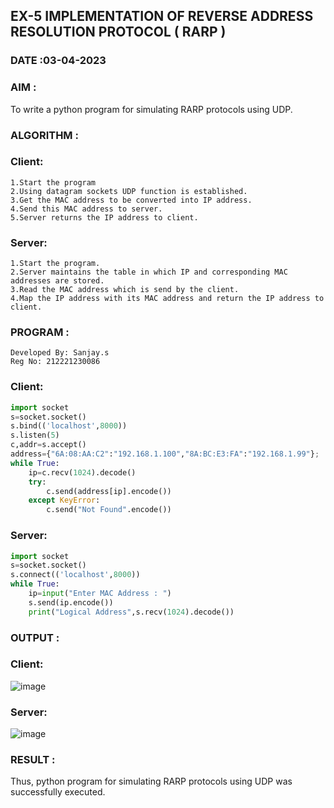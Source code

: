 ## EX-5 IMPLEMENTATION OF REVERSE ADDRESS RESOLUTION PROTOCOL ( RARP )
### DATE :03-04-2023

### AIM :

To write a python program for simulating RARP protocols using UDP.

### ALGORITHM :

### Client:
```
1.Start the program
2.Using datagram sockets UDP function is established.
3.Get the MAC address to be converted into IP address.
4.Send this MAC address to server.
5.Server returns the IP address to client.
```
### Server:
```
1.Start the program.
2.Server maintains the table in which IP and corresponding MAC addresses are stored.
3.Read the MAC address which is send by the client.
4.Map the IP address with its MAC address and return the IP address to client.
```

### PROGRAM :
```
Developed By: Sanjay.s
Reg No: 212221230086
```
### Client:
```py
import socket
s=socket.socket()
s.bind(('localhost',8000))
s.listen(5)
c,addr=s.accept()
address={"6A:08:AA:C2":"192.168.1.100","8A:BC:E3:FA":"192.168.1.99"};
while True:
    ip=c.recv(1024).decode()
    try:
        c.send(address[ip].encode())
    except KeyError:
        c.send("Not Found".encode()) 
```

### Server:
```py
import socket
s=socket.socket()
s.connect(('localhost',8000))
while True:
    ip=input("Enter MAC Address : ")
    s.send(ip.encode())
    print("Logical Address",s.recv(1024).decode())
```
### OUTPUT :

### Client:

![image](https://user-images.githubusercontent.com/122860624/243067750-0e4e089e-dc9a-44e0-a527-33c4871afd50.png)

### Server:

![image](https://user-images.githubusercontent.com/122860624/243067819-1eb646c0-d7dd-4a86-be4f-d48be31fe022.png)

### RESULT :

Thus, python program for simulating RARP protocols using UDP was successfully executed.
